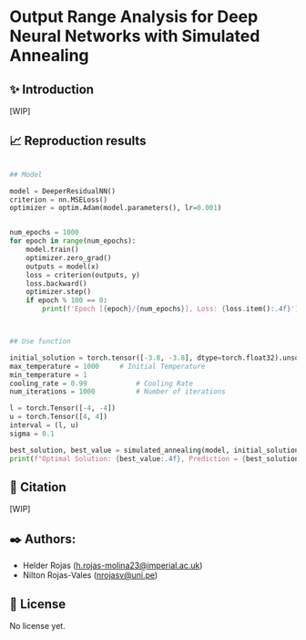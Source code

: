 # Output Range Analysis for Deep Neural Networks with Simulated Annealing

## ✨ Introduction

[WIP]

## 📈 Reproduction results

```python

## Model

model = DeeperResidualNN()
criterion = nn.MSELoss()
optimizer = optim.Adam(model.parameters(), lr=0.001)


num_epochs = 1000
for epoch in range(num_epochs):
    model.train()
    optimizer.zero_grad()
    outputs = model(x)
    loss = criterion(outputs, y)
    loss.backward()
    optimizer.step()
    if epoch % 100 == 0:
        print(f'Epoch [{epoch}/{num_epochs}], Loss: {loss.item():.4f}')



## Use function

initial_solution = torch.tensor([-3.8, -3.8], dtype=torch.float32).unsqueeze(0)  # Starting point
max_temperature = 1000     # Initial Temperature
min_temperature = 1
cooling_rate = 0.99            # Cooling Rate
num_iterations = 1000          # Number of iterations

l = torch.Tensor([-4, -4])
u = torch.Tensor([4, 4])
interval = (l, u)
sigma = 0.1

best_solution, best_value = simulated_annealing(model, initial_solution, max_temperature, min_temperature, cooling_rate, num_iterations, interval, sigma)
print(f"Optimal Solution: {best_value:.4f}, Prediction = {best_solution}")

```

## 📝 Citation

[WIP]


## ✒️ Authors:

* Helder Rojas (h.rojas-molina23@imperial.ac.uk)
* Nilton Rojas-Vales (nrojasv@uni.pe)


## 📃 License

No license yet.
